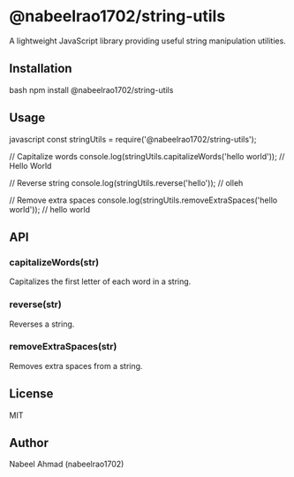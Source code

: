 # @nabeelrao1702/string-utils

A lightweight JavaScript library providing useful string manipulation utilities.

## Installation

bash
npm install @nabeelrao1702/string-utils


## Usage

javascript
const stringUtils = require('@nabeelrao1702/string-utils');

// Capitalize words
console.log(stringUtils.capitalizeWords('hello world')); // Hello World

// Reverse string
console.log(stringUtils.reverse('hello')); // olleh

// Remove extra spaces
console.log(stringUtils.removeExtraSpaces('hello   world')); // hello world


## API

### capitalizeWords(str)
Capitalizes the first letter of each word in a string.

### reverse(str)
Reverses a string.

### removeExtraSpaces(str)
Removes extra spaces from a string.

## License
MIT

## Author
Nabeel Ahmad (nabeelrao1702)